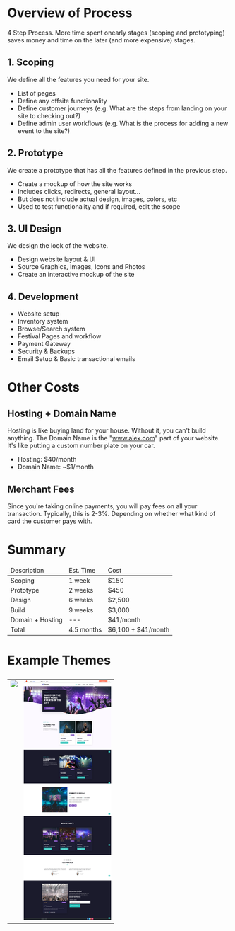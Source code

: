 # Overview of Process

4 Step Process. More time spent onearly stages (scoping and prototyping) saves money and time on the later (and more expensive) stages.

## 1. Scoping

We define all the features you need for your site.

* List of pages
* Define any offsite functionality
* Define customer journeys (e.g. What are the steps from landing on your site to checking out?)
* Define admin user workflows (e.g. What is the process for adding a new event to the site?)

## 2. Prototype

We create a prototype that has all the features defined in the previous step.

* Create a mockup of how the site works
* Includes clicks, redirects, general layout...
* But does not include actual design, images, colors, etc
* Used to test functionality and if required, edit the scope

## 3. UI Design 

We design the look of the website.

* Design website layout & UI
* Source Graphics, Images, Icons and Photos
* Create an interactive mockup of the site

## 4. Development

* Website setup
* Inventory system
* Browse/Search system
* Festival Pages and workflow
* Payment Gateway
* Security & Backups
* Email Setup & Basic transactional emails

# Other Costs

## Hosting + Domain Name

Hosting is like buying land for your house. Without it, you can't build anything. The Domain Name is the "www.alex.com" part of your website. It's like putting a custom number plate on your car.

* Hosting: $40/month
* Domain Name: ~$1/month

## Merchant Fees

Since you're taking online payments, you will pay fees on all your transaction. Typically, this is 2-3%. Depending on whether what kind of card the customer pays with.

# Summary

<table>
  <thead>
    <tr>
      <td>Description</td>
      <td>Est. Time</td>
      <td>Cost</td>
    </tr>
  </thead>
  <tbody>
    <tr>
      <td>Scoping</td>
      <td>1 week</td>
      <td>$150</td>
    </tr>
    <tr>
      <td>Prototype</td>
      <td>2 weeks</td>
      <td>$450</td>
    </tr>
    <tr>
      <td>Design</td>
      <td>6 weeks</td>
      <td>$2,500</td>
    </tr>
    <tr>
      <td>Build</td>
      <td>9 weeks</td>
      <td>$3,000</td>
    </tr>
    <tr>
      <td>Domain + Hosting</td>
      <td>---</td>
      <td>$41/month</td>
    </tr>
    <tr>
      <td>Total</td>
      <td>4.5 months</td>
      <td>$6,100 + $41/month</td>
    </tr>
  </tbody>
</table>

# Example Themes

<table style="display: grid; grid-template-columns: 1fr 1fr; grid-gap: 20px;">
  <tr valign="top">
    <td>
      <img src="/screencapture-demo2-tokomoo-festiven-homepage-v2-2020-08-21-08_10_40.png" loading="lazy" style="width: 100%; height: auto;">
    </td>
    <td>
      <img src="/screencapture-themeisle-demo-2020-08-21-08_10_00.png" loading="lazy" style="width: 100%; height: auto;">
    </td>
  </tr>
</table>
